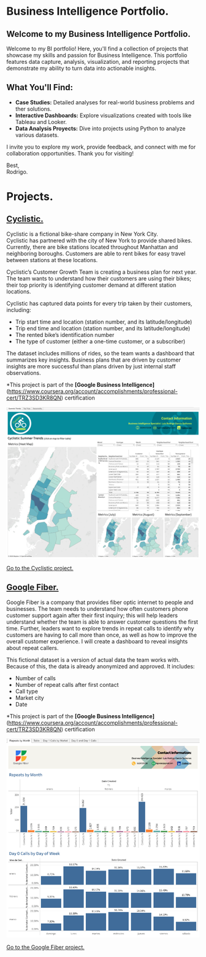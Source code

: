 # Business Intelligence Portfolio.

## Welcome to my Business Intelligence Portfolio.

Welcome to my BI portfolio! Here, you'll find a collection of projects that showcase my skills and passion for Business Intelligence. This portfolio features data capture, analysis, visualization, and reporting projects that demonstrate my ability to turn data into actionable insights.

## What You'll Find:

- **Case Studies:** Detailed analyses for real-world business problems and ther solutions.
- **Interactive Dashboards:** Explore visualizations created with tools like Tableau and Looker.
- **Data Analysis Proyects:** Dive into projects using Python to analyze various datasets.

I invite you to explore my work, provide feedback, and connect with me for collaboration opportunities. Thank you for visiting!

Best,  
Rodrigo.



# Projects.

## [Cyclistic.](https://github.com/Roccodrilosky/Cyclistic-BI/blob/main/README.md)

Cyclistic is a fictional bike-share company in New York City.  
Cyclistic has partnered with the city of New York to provide shared bikes. Currently, there are bike stations located throughout Manhattan and neighboring boroughs. Customers are able to rent bikes for easy travel between stations at these locations.

Cyclistic’s Customer Growth Team is creating a business plan for next year. The team wants to understand how their customers are using their bikes; their top priority is identifying customer demand at different station locations.

Cyclistic has captured data points for every trip taken by their customers, including:

- Trip start time and location (station number, and its latitude/longitude)
- Trip end time and location (station number, and its latitude/longitude)
- The rented bike’s identification number
- The type of customer (either a one-time customer, or a subscriber)

The dataset includes millions of rides, so the team wants a dashboard that summarizes key insights. Business plans that are driven by customer insights are more successful than plans driven by just internal staff observations.  


*This project is part of the **[Google Business Intelligence]**(https://www.coursera.org/account/accomplishments/professional-cert/TRZ3SD3KR8QN) certification  

![Dashboard](https://github.com/Roccodrilosky/BusinessIntelligence-Portfolio/blob/main/Cyclistic-Dashboard.png)  

[Go to the Cyclistic project.](https://github.com/Roccodrilosky/Cyclistic-BI/blob/main/README.md)

## [Google Fiber.](https://github.com/Roccodrilosky/GoogleFiber-BI/blob/main/README.md)

Google Fiber is a company that provides fiber optic internet to people and businesses.
The team needs to understand how often customers  phone customer support again after their first inquiry; this will help leaders understand whether the team is able to answer customer questions the first time. Further, leaders want to explore trends in repeat calls to identify why customers are having to call more than once, as well as how to improve the overall customer experience. I will create a dashboard to reveal insights about repeat callers. 

This fictional dataset is a version of actual data the team works with. Because of this, the data is already anonymized and approved. It includes:

- Number of calls
- Number of repeat calls after first contact
- Call type
- Market city
- Date  


*This project is part of the **[Google Business Intelligence]**(https://www.coursera.org/account/accomplishments/professional-cert/TRZ3SD3KR8QN) certification  

![Dashboard](https://github.com/Roccodrilosky/BusinessIntelligence-Portfolio/blob/main/GoogleFiber-Dashboard.png)

[Go to the Google Fiber project.](https://github.com/Roccodrilosky/GoogleFiber-BI/blob/main/README.md)
